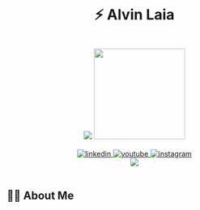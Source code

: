 <div align="center">
  
  # ⚡️ Alvin Laia
  
  <img src="https://readme-typing-svg.demolab.com?font=Fira+Code&weight=600&size=22&duration=3000&pause=1000&color=3F91F7&center=true&vCenter=true&random=false&width=435&lines=Software+Engineer;Problem+Solver;Tech+Enthusiast" />

  <img src="https://raw.githubusercontent.com/alvinlaia/alvinlaia/main/assets/coding.png" width="180px" style="margin: 20px 0" />

  <div>
    <a href="https://www.linkedin.com/in/alvinlaia" target="_blank">
      <img src="https://img.shields.io/badge/LinkedIn-0077B5?style=for-the-badge&logo=linkedin&logoColor=white" alt="linkedin" />
    </a>
    <a href="https://youtube.com/@alvinlaia" target="_blank">
      <img src="https://img.shields.io/badge/YouTube-FF0000?style=for-the-badge&logo=youtube&logoColor=white" alt="youtube" />
    </a>
    <a href="https://instagram.com/alvinlaia" target="_blank">
      <img src="https://img.shields.io/badge/Instagram-E4405F?style=for-the-badge&logo=instagram&logoColor=white" alt="instagram" />
    </a>
  </div>

  <img src="https://komarev.com/ghpvc/?username=alvinlaia&style=for-the-badge&color=0891b2&labelColor=1c1917" />
</div>

<br/>

## 🧑‍💻 About Me
